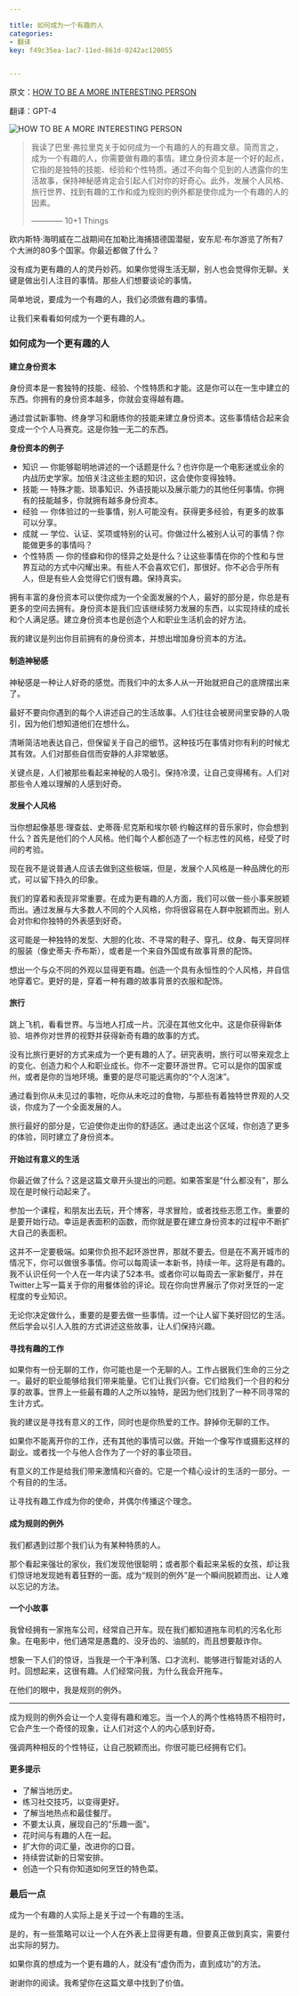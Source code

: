 ```yaml
---

title: 如何成为一个有趣的人
categories:
- 翻译
key: f49c35ea-1ac7-11ed-861d-0242ac120055


---
```


原文：[HOW TO BE A MORE INTERESTING PERSON](https://barryfralick.com/interesting-person#utm_source=rishikesh.substack.com)

翻译：GPT-4

![HOW TO BE A MORE INTERESTING PERSON](https://icdb-images.oss-cn-hangzhou.aliyuncs.com/news/2023/07/04/00006-552925015.jpg)

> 我读了巴里·弗拉里克关于如何成为一个有趣的人的有趣文章。简而言之，成为一个有趣的人，你需要做有趣的事情。建立身份资本是一个好的起点，它指的是独特的技能、经验和个性特质。通过不向每个见到的人透露你的生活故事，保持神秘感肯定会引起人们对你的好奇心。此外，发展个人风格、旅行世界、找到有趣的工作和成为规则的例外都是使你成为一个有趣的人的因素。
> 
> ———— 10+1 Things

欧内斯特·海明威在二战期间在加勒比海捕猎德国潜艇，安东尼·布尔游览了所有7个大洲的80多个国家。你最近都做了什么？

没有成为更有趣的人的灵丹妙药。如果你觉得生活无聊，别人也会觉得你无聊。关键是做出引人注目的事情。那些人们想要谈论的事情。

简单地说，要成为一个有趣的人，我们必须做有趣的事情。

让我们来看看如何成为一个更有趣的人。

### 如何成为一个更有趣的人
#### 建立身份资本

身份资本是一套独特的技能、经验、个性特质和才能。这是你可以在一生中建立的东西。你拥有的身份资本越多，你就会变得越有趣。

通过尝试新事物、终身学习和磨练你的技能来建立身份资本。这些事情结合起来会变成一个个人马赛克。这是你独一无二的东西。

**身份资本的例子**

- 知识 — 你能够聪明地讲述的一个话题是什么？也许你是一个电影迷或业余的内战历史学家。加倍关注这些主题的知识，这会使你变得独特。
- 技能 — 特殊才能、琐事知识、外语技能以及展示能力的其他任何事情。你拥有的技能越多，你就拥有越多身份资本。
- 经验 — 你体验过的一些事情，别人可能没有。获得更多经验，有更多的故事可以分享。
- 成就 — 学位、认证、奖项或特别的认可。你做过什么被别人认可的事情？你能做更多的事情吗？
- 个性特质 — 你的怪癖和你的怪异之处是什么？让这些事情在你的个性和与世界互动的方式中闪耀出来。有些人不会喜欢它们，那很好。你不必合乎所有人，但是有些人会觉得它们很有趣。保持真实。

拥有丰富的身份资本可以使你成为一个全面发展的个人，最好的部分是，你总是有更多的空间去拥有。身份资本是我们应该继续努力发展的东西，以实现持续的成长和个人满足感。建立身份资本也是创造个人和职业生活机会的好方法。

我的建议是列出你目前拥有的身份资本，并想出增加身份资本的方法。

#### 制造神秘感

神秘感是一种让人好奇的感觉。而我们中的太多人从一开始就把自己的底牌摆出来了。

最好不要向你遇到的每个人讲述自己的生活故事。人们往往会被房间里安静的人吸引，因为他们想知道他们在想什么。

清晰简洁地表达自己，但保留关于自己的细节。这种技巧在事情对你有利的时候尤其有效。人们对那些自信而安静的人非常敏感。

关键点是，人们被那些看起来神秘的人吸引。保持冷漠，让自己变得稀有。人们对那些令人难以理解的人感到好奇。

#### 发展个人风格

当你想起像基思·理查兹、史蒂薇·尼克斯和埃尔顿·约翰这样的音乐家时，你会想到什么？首先是他们的个人风格。他们每个人都创造了一个标志性的风格，经受了时间的考验。

现在我不是说普通人应该去做到这些极端，但是，发展个人风格是一种品牌化的形式，可以留下持久的印象。

我们的穿着和表现非常重要。在成为更有趣的人方面，我们可以做一些小事来脱颖而出。通过发展与大多数人不同的个人风格，你将很容易在人群中脱颖而出。别人会对你和你独特的外表感到好奇。

这可能是一种独特的发型、大胆的化妆、不寻常的鞋子、穿孔、纹身、每天穿同样的服装（像史蒂夫·乔布斯），或者是一个来自外国或有故事背景的配饰。

想出一个与众不同的外观以显得更有趣。创造一个具有永恒性的个人风格，并自信地穿着它。更好的是，穿着一种有趣的故事背景的衣服和配饰。

#### 旅行

跳上飞机，看看世界。与当地人打成一片。沉浸在其他文化中。这是你获得新体验、培养你对世界的视野并获得新奇有趣的故事的方式。

没有比旅行更好的方式来成为一个更有趣的人了。研究表明，旅行可以带来观念上的变化、创造力和个人和职业成长。你不一定要环游世界。它可以是你的国家或州，或者是你的当地环境。重要的是尽可能远离你的“个人泡沫”。

通过看到你从未见过的事物，吃你从未吃过的食物，与那些有着独特世界观的人交谈，你成为了一个全面发展的人。

旅行最好的部分是，它迫使你走出你的舒适区。通过走出这个区域，你创造了更多的体验，同时建立了身份资本。

#### 开始过有意义的生活

你最近做了什么？这是这篇文章开头提出的问题。如果答案是“什么都没有”，那么现在是时候行动起来了。

参加一个课程，和朋友出去玩，开个博客，寻求冒险，或者找些志愿工作。重要的是要开始行动。幸运是表面积的函数，而你就是要在建立身份资本的过程中不断扩大自己的表面积。

这并不一定要极端。如果你负担不起环游世界，那就不要去。但是在不离开城市的情况下，你可以做很多事情。你可以每周读一本新书，持续一年。这将是有趣的。我不认识任何一个人在一年内读了52本书。或者你可以每周去一家新餐厅，并在Twitter上写一篇关于你的用餐体验的评论。现在你向世界展示了你对烹饪的一定程度的专业知识。

无论你决定做什么，重要的是要去做一些事情。过一个让人留下美好回忆的生活。然后学会以引人入胜的方式讲述这些故事，让人们保持兴趣。

#### 寻找有趣的工作

如果你有一份无聊的工作，你可能也是一个无聊的人。工作占据我们生命的三分之一。最好的职业能够给我们带来能量。它们让我们兴奋。它们给我们一个目的和分享的故事。世界上一些最有趣的人之所以独特，是因为他们找到了一种不同寻常的生计方式。

我的建议是寻找有意义的工作，同时也是你热爱的工作。辞掉你无聊的工作。

如果你不能离开你的工作，还有其他的事情可以做。开始一个像写作或摄影这样的副业。或者找一个与他人合作为了一个好的事业项目。

有意义的工作是给我们带来激情和兴奋的。它是一个精心设计的生活的一部分。一个有目的的生活。

让寻找有趣工作成为你的使命，并偶尔传播这个理念。

#### 成为规则的例外

我们都遇到过那个我们认为有某种特质的人。

那个看起来强壮的家伙，我们发现他很聪明；或者那个看起来呆板的女孩，却让我们惊讶地发现她有着狂野的一面。成为“规则的例外”是一个瞬间脱颖而出、让人难以忘记的方法。

#### 一个小故事

我曾经拥有一家拖车公司，经常自己开车。现在我们都知道拖车司机的污名化形象。在电影中，他们通常是愚蠢的、没牙齿的、油腻的，而且想要敲诈你。

想象一下人们的惊讶，当我是一个干净利落、口才流利、能够进行智能对话的人时。回想起来，这很有趣。人们经常问我，为什么我会开拖车。

在他们的眼中，我是规则的例外。

***

成为规则的例外会让一个人变得有趣和难忘。当一个人的两个性格特质不相符时，它会产生一个奇怪的现象，让人们对这个人的内心感到好奇。

强调两种相反的个性特征，让自己脱颖而出。你很可能已经拥有它们。

#### 更多提示
- 了解当地历史。
- 练习社交技巧，以变得更好。
- 了解当地热点和最佳餐厅。
- 不要太认真，展现自己的“乐趣一面”。
- 花时间与有趣的人在一起。
- 扩大你的词汇量，改进你的口音。
- 持续尝试新的日常安排。
- 创造一个只有你知道如何烹饪的特色菜。

### 最后一点
成为一个有趣的人实际上是关于过一个有趣的生活。

是的，有一些策略可以让一个人在外表上显得更有趣，但要真正做到真实，需要付出实际的努力。

如果你真的想成为一个更有趣的人，就没有“虚伪而为，直到成功”的方法。

谢谢你的阅读。我希望你在这篇文章中找到了价值。